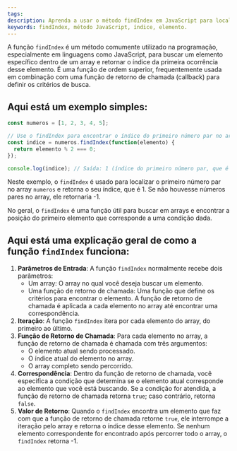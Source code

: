 ```yaml
---
tags: 
description: Aprenda a usar o método findIndex em JavaScript para localizar o índice de um elemento específico em um array.
keywords: findIndex, método JavaScript, índice, elemento.
---
```

A função `findIndex` é um método comumente utilizado na programação, especialmente em linguagens como JavaScript, para buscar um elemento específico dentro de um array e retornar o índice da primeira ocorrência desse elemento. É uma função de ordem superior, frequentemente usada em combinação com uma função de retorno de chamada (callback) para definir os critérios de busca.
## Aqui está um exemplo simples:

```javascript
const numeros = [1, 2, 3, 4, 5];

// Use o findIndex para encontrar o índice do primeiro número par no array
const indice = numeros.findIndex(function(elemento) {
  return elemento % 2 === 0;
});

console.log(indice); // Saída: 1 (índice do primeiro número par, que é 2)
```

Neste exemplo, o `findIndex` é usado para localizar o primeiro número par no array `numeros` e retorna o seu índice, que é 1. Se não houvesse números pares no array, ele retornaria -1.

No geral, o `findIndex` é uma função útil para buscar em arrays e encontrar a posição do primeiro elemento que corresponde a uma condição dada.
## Aqui está uma explicação geral de como a função `findIndex` funciona:

1. **Parâmetros de Entrada**: A função `findIndex` normalmente recebe dois parâmetros:
   - Um array: O array no qual você deseja buscar um elemento.
   - Uma função de retorno de chamada: Uma função que define os critérios para encontrar o elemento. A função de retorno de chamada é aplicada a cada elemento no array até encontrar uma correspondência.
2. **Iteração**: A função `findIndex` itera por cada elemento do array, do primeiro ao último.
3. **Função de Retorno de Chamada**: Para cada elemento no array, a função de retorno de chamada é chamada com três argumentos:
   - O elemento atual sendo processado.
   - O índice atual do elemento no array.
   - O array completo sendo percorrido.
4. **Correspondência**: Dentro da função de retorno de chamada, você especifica a condição que determina se o elemento atual corresponde ao elemento que você está buscando. Se a condição for atendida, a função de retorno de chamada retorna `true`; caso contrário, retorna `false`.
5. **Valor de Retorno**: Quando o `findIndex` encontra um elemento que faz com que a função de retorno de chamada retorne `true`, ele interrompe a iteração pelo array e retorna o índice desse elemento. Se nenhum elemento correspondente for encontrado após percorrer todo o array, o `findIndex` retorna -1.

